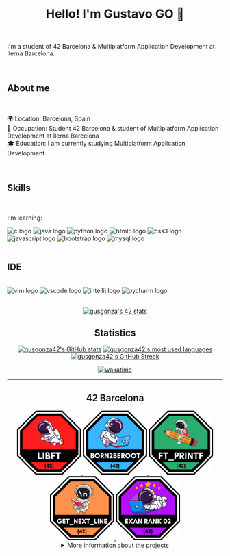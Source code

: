 <div align="center">
  <h1 >Hello! I'm Gustavo GO 👋</h1>

  <br>

<p align="left">I'm a student of 42 Barcelona & Multiplatform Application Development at Ilerna Barcelona.</p>
  <br>

  <h2 align="left">About me</h2>

  <br>

  <p align="left">🌍 Location: Barcelona, Spain<br>💼 Occupation: Student 42 Barcelona & student of Multiplatform Application Development at Ilerna Barcelona<br>🎓 Education: I am currently studying Multiplatform Application Development.</p>

  <br>

  <h2 align="left">Skills</h2>

  <br>

  <div align="left">
    <p>I'm learning:</p>
    <img src="https://cdn.jsdelivr.net/gh/devicons/devicon/icons/c/c-original.svg" height="40" alt="c logo" />
    <img src="https://cdn.jsdelivr.net/gh/devicons/devicon/icons/java/java-original.svg" height="40" alt="java logo" />
    <img src="https://cdn.jsdelivr.net/gh/devicons/devicon/icons/python/python-original.svg" height="40" alt="python logo" />
    <img src="https://cdn.jsdelivr.net/gh/devicons/devicon/icons/html5/html5-original.svg" height="40" alt="html5 logo" />
    <img src="https://cdn.jsdelivr.net/gh/devicons/devicon/icons/css3/css3-original.svg" height="40" alt="css3 logo" />
    <img src="https://cdn.jsdelivr.net/gh/devicons/devicon/icons/javascript/javascript-original.svg" height="40" alt="javascript logo" />
    <img src="https://cdn.jsdelivr.net/gh/devicons/devicon/icons/bootstrap/bootstrap-original.svg" height="40" alt="bootstrap logo" />
    <img src="https://cdn.jsdelivr.net/gh/devicons/devicon/icons/mysql/mysql-original.svg" height="40" alt="mysql logo" />
  </div>

  <br>

  <h2 align="left">IDE</h2>

  <br>

  <div align="left">
    <img src="https://cdn.jsdelivr.net/gh/devicons/devicon/icons/vim/vim-original.svg" height="40" alt="vim logo" />
    <img src="https://cdn.jsdelivr.net/gh/devicons/devicon/icons/vscode/vscode-original.svg" height="40" alt="vscode logo" />
    <img src="https://cdn.jsdelivr.net/gh/devicons/devicon/icons/intellij/intellij-original.svg" height="40" alt="intellij logo" />
    <img src="https://cdn.jsdelivr.net/gh/devicons/devicon/icons/pycharm/pycharm-original.svg" height="40" alt="pycharm logo" />
  </div>

  <br>

[![gusgonza's 42 stats](https://badge.mediaplus.ma/black/gusgonza)](https://github.com/oakoudad/badge42)
  
<h2>Statistics</h2>

[![gusgonza42's GitHub stats](https://github-readme-stats.vercel.app/api?username=gusgonza42&hide_title=false&hide_rank=false&show_icons=true&include_all_commits=true&count_private=true&disable_animations=false&theme=dracula&locale=en&hide_border=false&order=1)](https://github.com/yowcloud?tab=repositories) 
[![gusgonza42's most used languages](https://github-readme-stats.vercel.app/api/top-langs?username=gusgonza42&locale=en&hide_title=false&layout=compact&card_width=320&langs_count=5&theme=dracula&hide_border=false&order=2)](https://github.com/gusgonza42?tab=repositories) 
[![gusgonza42's GitHub Streak](https://streak-stats.demolab.com?user=gusgonza42&locale=en&mode=daily&theme=dracula&hide_border=false&border_radius=5&order=3)](https://github.com/yowcloud) 

[![wakatime](https://wakatime.com/badge/user/018bdf18-b03c-4330-bba8-676e029b9bb5.svg)](https://wakatime.com/@018bdf18-b03c-4330-bba8-676e029b9bb5)

- - -

<h2>42 Barcelona</h2>
<div align="center">
    <a href="https://github.com/gusgonza42/Libft">
        <img alt="Libft" src="https://raw.githubusercontent.com/gusgonza42/my-utils-gusgonza/main/ft_badges_42/badge_00_libft_500px.png" width="150" height="150">
    </a>
    <a href="https://github.com/gusgonza42/Born2beRoot">
        <img alt="Born2beRoot" src="https://raw.githubusercontent.com/gusgonza42/my-utils-gusgonza/main/ft_badges_42/badge_01_born2beroot_500px.png" width="150" height="150">
    </a>
    <a href="https://github.com/gusgonza42/ft_printf">
        <img alt="ft_printf" src="https://raw.githubusercontent.com/gusgonza42/my-utils-gusgonza/main/ft_badges_42/badge_01_ft_printf_500px.png" width="150" height="150">
    </a>
    <a href="https://github.com/gusgonza42/get_next_line">
        <img alt="get_next_line" src="https://raw.githubusercontent.com/gusgonza42/my-utils-gusgonza/main/ft_badges_42/badge_01_get_next_line_500px.png" width="150" height="150">
    </a>
    <a href="https://github.com/gusgonza42/exam-rank02">
        <img alt="exam-rank02" src="https://raw.githubusercontent.com/gusgonza42/my-utils-gusgonza/main/ft_badges_42/badge_02_exam_rank_02_500px.png" width="150" height="150">
    </a>
  
</div>


<details>
<summary>More information about the projects</summary>

| Circle | Language | Project       | Description | Status    |
| ------ | -------- | ------------- | ----------- | --------- |
| 0      | ![Libft top language](https://img.shields.io/github/languages/top/gusgonza42/Libft?style=flat-square) | [Libft](https://github.com/gusgonza42/Libft)         | A library containing various custom C functions, created as a foundational project for the 42 curriculum.       | [![gusgonza's 42 Libft Score](https://badge42.coday.fr/api/v2/cltqesspu596101p4us9juo9p/project/3469004)](https://github.com/Coday-meric/badge42) |
| 1      | ![Born2beRoot top language](https://img.shields.io/github/languages/top/gusgonza42/Born2beRoot?style=flat-square) | [Born2beRoot](https://github.com/gusgonza42/Born2beRoot)   | A system administration project focused on configuring and securing a virtual machine running a basic web server.       | [![gusgonza's 42 Born2beroot Score](https://badge42.coday.fr/api/v2/cltqesspu596101p4us9juo9p/project/3550295)](https://github.com/Coday-meric/badge42) |
| 1      | ![ft_printf top language](https://img.shields.io/github/languages/top/gusgonza42/ft_printf?style=flat-square) | [ft_printf](https://github.com/yowcloud/ft_printf)     | An implementation of the printf function in C, allowing formatted output to various streams.        | [![gusgonza's 42 ft_printf Score](https://badge42.coday.fr/api/v2/cltqesspu596101p4us9juo9p/project/3550838)](https://github.com/Coday-meric/badge42) |
| 1      | ![get_next_line top language](https://img.shields.io/github/languages/top/gusgonza42/get_next_line?style=flat-square) | [get_next_line](https://github.com/gusgonza42/get_next_line) | A function designed to read a line from a file descriptor, useful for parsing files or streams line by line.   | [![gusgonza's 42 get_next_line Score](https://badge42.coday.fr/api/v2/cltqesspu596101p4us9juo9p/project/3550839)](https://github.com/Coday-meric/badge42) |

</details>

</div>

